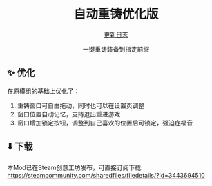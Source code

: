 <h1 align="center">自动重铸优化版</h1>

<div align="center">

[更新日志](changelog.md)

一键重铸装备到指定前缀

</div>

## ✨ 优化

在原模组的基础上优化了：

1. 重铸窗口可自由拖动，同时也可以在设置页调整
2. 窗口位置自动记忆，支持退出重进游戏
3. 窗口增加锁定按钮，调整到自己喜欢的位置后可锁定，强迫症福音

## ⬇️ 下载

本Mod已在Steam创意工坊发布，可直接订阅下载: <https://steamcommunity.com/sharedfiles/filedetails/?id=3443694510>
